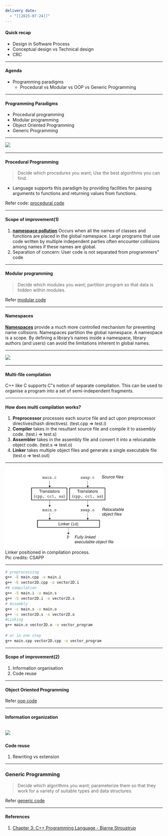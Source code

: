 ```yaml
---
delivery date:
  - "[[2025-07-24]]"
---
```


#### Quick recap
- Design in Software Process
- Conceptual design vs Technical design 
- CRC
---
#### Agenda
- Programming paradigms
	- Procedural vs Modular vs OOP vs Generic Programming

---
#### Programming Paradigms
- Procedural programming
- Modular programming
- Object Oriented Programming
- Generic Programming
---
![](https://external-content.duckduckgo.com/iu/?u=https%3A%2F%2Fwww.alpharithms.com%2Fwp-content%2Fuploads%2F557%2Fvector-matrix-addition-illustration.jpg&f=1&nofb=1&ipt=d9c737c2c7a1061b36c52929cde5f9fa9c2832e849ceabaa6a4a8f27559c3b95&ipo=images)

---
#### Procedural Programming

> Decide which procedures you want;
> Use the best algorithms you can find.

- Language supports this paradigm by providing facilities for passing arguments to functions and returning values from functions.  

Refer code: [procedural code](../code/lecture2/procedural)


---
#### Scope of improvement(1)
 1. [**namespace pollution**](https://cpp-primer.pages.dev/book/172-18.2._namespaces.html#filepos4928745) Occurs when all the names of classes and functions are placed in the global namespace. Large programs that use code written by multiple independent parties often encounter collisions among names if these names are global.
 2. Separation of concern: User code is not separated from programmers" code

---
#### Modular programming

> Decide which modules you want;
> partition program so that data is hidden within modules.

Refer [modular code](../code/Lecture2/modular)

---
#### Namespaces
**[Namespaces](https://cpp-primer.pages.dev/book/175-defined_terms.html#filepos5111084)** provide a much more controlled mechanism for preventing name collisions. Namespaces partition the global namespace. A namespace is a scope. By defining a library’s names inside a namespace, library authors (and users) can avoid the limitations inherent in global names.


---
![](images/modular_diagram.jpeg)

---
#### Multi-file compilation
C++ like C supports C"s notion of separate compilation. This can be used to organise a program into a set of semi-independent fragments.

---
#### How does multi compilation works?
1. **Preprocessor** processes each source file and act upon preprocessor directives(hash directives). (test.cpp => test.i)
2. **Compiler** takes in the resultant source file and compile it to assembly code. (test.i => test.s)
3. **Assembler** takes in the assembly file and convert it into a relocatable object code. (test.s => test.o)
4. **Linker** takes multiple object files and generate a single executable file (test.o => test.out)

---
![](https://github.com/Ankush-Chander/IT603-notes/raw/main/lectures/images/linker.png)
Linker positioned in compilation process.  
Pic credits: CSAPP

---
```bash
# preprocessing
g++ -E main.cpp -o main.i
g++ -E vector2D.cpp -o vector2D.i
## compilation
g++ -S main.i -o main.s
g++ -S vector2D.i -o vector2D.s
# Assembly
g++ -c main.s -o main.o
g++ -c vector2D.s -o vector2D.o
#Linking 
g++ main.o vector2D.o -o vector_program

# or in one step
g++ main.cpp vector2D.cpp -o vector_program 
```
---
#### Scope of improvement(2)
1. Information organisation
2. Code reuse
---
#### Object Oriented Programming

Refer [oop code](../code/Lecture2/oop)

---
#### Information organization
![](https://www.scaler.com/topics/images/difference-between-structure-and-class_Thumbnail.webp)
---
#### Code reuse
1. Rewriting vs extension

---

### Generic Programming

> Decide which algorithms you want;
> parameterize them so that they work for
> a variety of suitable types and data structures.

Refer [generic code](../code/lecture2/generic)

---
#### References
1. [Chapter 3: C++ Programming Language - Bjarne Stroustrup]()
